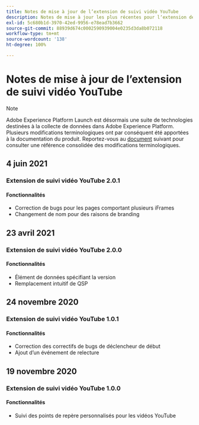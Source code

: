 ```yaml
---
title: Notes de mise à jour de l’extension de suivi vidéo YouTube
description: Notes de mise à jour les plus récentes pour lʼextension de balise de suivi vidéo YouTube dans Adobe Experience Platform.
exl-id: 5c680b1d-3970-42ed-9956-e78ead7b3662
source-git-commit: 88939d674c0002590939004e0235d3da8b072118
workflow-type: tm+mt
source-wordcount: '138'
ht-degree: 100%

---
```


# Notes de mise à jour de l’extension de suivi vidéo YouTube

>[!NOTE]
>
>Adobe Experience Platform Launch est désormais une suite de technologies destinées à la collecte de données dans Adobe Experience Platform. Plusieurs modifications terminologiques ont par conséquent été apportées à la documentation du produit. Reportez-vous au [document](../../../term-updates.md) suivant pour consulter une référence consolidée des modifications terminologiques.

## 4 juin 2021

### Extension de suivi vidéo YouTube 2.0.1

#### Fonctionnalités

* Correction de bugs pour les pages comportant plusieurs iFrames
* Changement de nom pour des raisons de branding

## 23 avril 2021

### Extension de suivi vidéo YouTube 2.0.0

#### Fonctionnalités

* Élément de données spécifiant la version
* Remplacement intuitif de QSP

## 24 novembre 2020

### Extension de suivi vidéo YouTube 1.0.1

#### Fonctionnalités

* Correction des correctifs de bugs de déclencheur de début
* Ajout d’un événement de relecture

## 19 novembre 2020

### Extension de suivi vidéo YouTube 1.0.0

#### Fonctionnalités

* Suivi des points de repère personnalisés pour les vidéos YouTube
